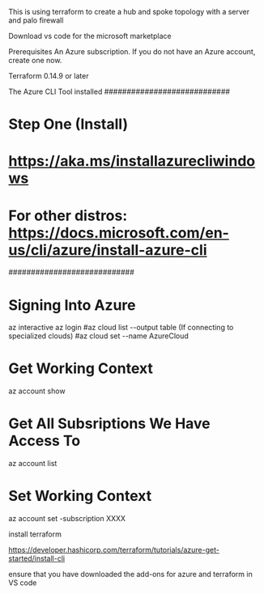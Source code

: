 This is using terraform to create a hub and spoke topology with a server and palo firewall

Download vs code for the microsoft marketplace

Prerequisites
An Azure subscription. If you do not have an Azure account, create one now.

Terraform 0.14.9 or later

The Azure CLI Tool installed
############################
# Step One (Install)
# https://aka.ms/installazurecliwindows
# For other distros: https://docs.microsoft.com/en-us/cli/azure/install-azure-cli
############################

# Signing Into Azure
az interactive
az login
#az cloud list --output table (If connecting to specialized clouds)
#az cloud set --name AzureCloud

# Get Working Context
az account show

# Get All Subsriptions We Have Access To
az account list

# Set Working Context
az account set -subscription XXXX

install terraform

https://developer.hashicorp.com/terraform/tutorials/azure-get-started/install-cli

ensure that you have downloaded the add-ons for azure and terraform in VS code
